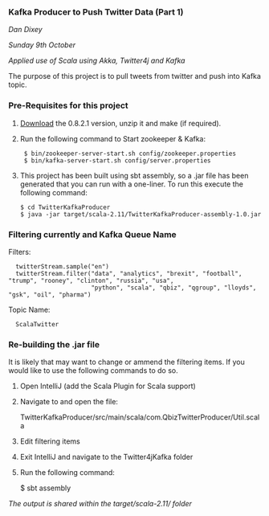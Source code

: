 ### Kafka Producer to Push Twitter Data (Part 1)

*Dan Dixey*

*Sunday 9th October*

*Applied use of Scala using Akka, Twitter4j and Kafka*

The purpose of this project is to pull tweets from twitter and push into Kafka topic.

### Pre-Requisites for this project

1. [Download](http://kafka.apache.org/downloads.html) the 0.8.2.1 version, unzip it and make (if required).

2.  Run the following command to Start zookeeper & Kafka:
    
         $ bin/zookeeper-server-start.sh config/zookeeper.properties 
         $ bin/kafka-server-start.sh config/server.properties

3.  This project has been built using sbt assembly, so a .jar file has been generated that you can run with a one-liner. To run this execute the following command:

        $ cd TwitterKafkaProducer
        $ java -jar target/scala-2.11/TwitterKafkaProducer-assembly-1.0.jar
        
### Filtering currently and Kafka Queue Name

Filters:

      twitterStream.sample("en")
      twitterStream.filter("data", "analytics", "brexit", "football", "trump", "rooney", "clinton", "russia", "usa",
                           "python", "scala", "qbiz", "qgroup", "lloyds", "gsk", "oil", "pharma")
                           
Topic Name:
                           
      ScalaTwitter
                           
### Re-building the .jar file

It is likely that may want to change or ammend the filtering items. If you would like to use the following commands to do so.

1. Open IntelliJ (add the Scala Plugin for Scala support)

2. Navigate to and open the file:

    TwitterKafkaProducer/src/main/scala/com.QbizTwitterProducer/Util.scala
    
3. Edit filtering items

4. Exit IntelliJ and navigate to the Twitter4jKafka folder

5. Run the following command:

    $ sbt assembly
    
*The output is shared within the target/scala-2.11/ folder*
